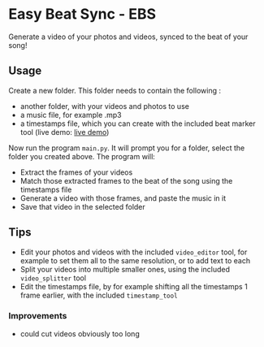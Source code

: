 # Easy Beat Sync - EBS
Generate a video of your photos and videos, synced to the beat of your song!

## Usage
Create a new folder. This folder needs to contain the following :
* another folder, with your videos and photos to use
* a music file, for example .mp3
* a timestamps file, which you can create with the included beat marker tool (live demo: [live demo](https://jort.dev/marker))

Now run the program `main.py`. It will prompt you for a folder, select the folder you created above.
The program will:
* Extract the frames of your videos
* Match those extracted frames to the beat of the song using the timestamps file
* Generate a video with those frames, and paste the music in it
* Save that video in the selected folder

## Tips
* Edit your photos and videos with the included `video_editor` tool, for example to set them all to the same resolution, or to add text to each
* Split your videos into multiple smaller ones, using the included `video_splitter` tool
* Edit the timestamps file, by for example shifting all the timestamps 1 frame earlier, with the included `timestamp_tool`


### Improvements
* could cut videos obviously too long
